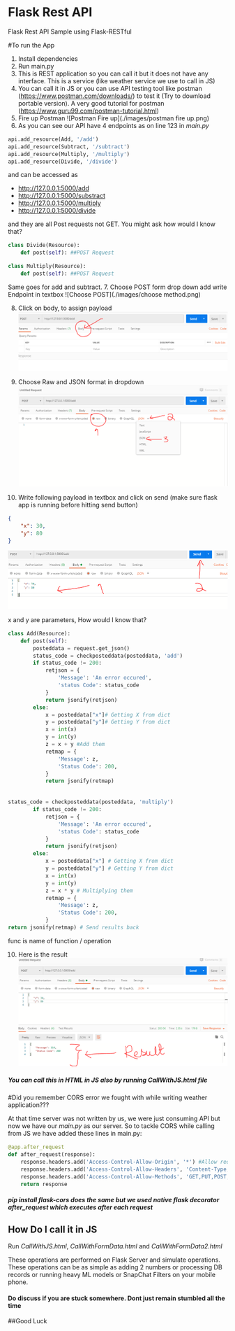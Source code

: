# Flask Rest API
Flask Rest API Sample using Flask-RESTful


#To run the App
1. Install dependencies
2. Run main.py
3. This is REST application so you can call it but it does not have any interface. This is a service (like weather service we use to call in JS)
4. You can call it in JS or you can use API testing tool like postman (https://www.postman.com/downloads/) to test it (Try to download portable version). A very good tutorial for postman (https://www.guru99.com/postman-tutorial.html)
5. Fire up Postman
![Postman Fire up](./images/postman fire up.png)
6. As you can see our API have 4 endpoints as on line 123 in _main.py_

```python
api.add_resource(Add, '/add')
api.add_resource(Subtract, '/subtract')
api.add_resource(Multiply, '/multiply')
api.add_resource(Divide, '/divide')
```
and can be accessed as 
* http://127.0.0.1:5000/add
* http://127.0.0.1:5000/substract
* http://127.0.0.1:5000/multiply
* http://127.0.0.1:5000/divide

and they are all Post requests not GET. You might ask how would I know that?
```python
class Divide(Resource):
    def post(self): ##POST Request
```


```python
class Multiply(Resource):
    def post(self): ##POST Request
```

Same goes for add and subtract.
7. Choose POST form drop down add write Endpoint in textbox
![Choose POST](./images/choose method.png)

8. Click on body, to assign payload
![Body](./images/body.png)

9. Choose Raw and JSON format in dropdown
![Body](./images/raw.png)

9. Write following payload in textbox and click on send (make sure flask app is running before hitting send button)

```json
{
    "x": 30,
    "y": 80
}
```

![payload](./images/payload.png)

x and y are parameters, How would I know that?
```python
class Add(Resource):
    def post(self):
        posteddata = request.get_json()
        status_code = checkposteddata(posteddata, 'add')
        if status_code != 200:
            retjson = {
                'Message': 'An error occured',
                'status Code': status_code
            }
            return jsonify(retjson)
        else:
            x = posteddata["x"]# Getting X from dict
            y = posteddata["y"]# Getting Y from dict
            x = int(x)
            y = int(y)
            z = x + y #Add them
            retmap = {
                'Message': z,
                'Status Code': 200,
            }
            return jsonify(retmap)
 
 ```
            
```python
status_code = checkposteddata(posteddata, 'multiply')
        if status_code != 200:
            retjson = {
                'Message': 'An error occured',
                'status Code': status_code
            }
            return jsonify(retjson)
        else:
            x = posteddata["x"] # Getting X from dict
            y = posteddata["y"] # Getting Y from dict
            x = int(x)
            y = int(y)
            z = x * y # Multiplying them
            retmap = {
                'Message': z,
                'Status Code': 200,
            }
return jsonify(retmap) # Send results back
```

func is name of function / operation

10. Here is the result
![Body](./images/result.png)


##### You can call this in HTML in JS also by running _CallWithJS.html_ file 
#Did you remember CORS error we fought with while writing weather application???

At that time server was not written by us, we were just consuming API but now we have our _main.py_ as our server.
So to tackle CORS while calling from JS we have added these lines in main.py:
```python
@app.after_request
def after_request(response):
    response.headers.add('Access-Control-Allow-Origin', '*') #Allow requests from every IP
    response.headers.add('Access-Control-Allow-Headers', 'Content-Type,Authorization')
    response.headers.add('Access-Control-Allow-Methods', 'GET,PUT,POST,DELETE') # All these HTTP verbs
    return response
``` 
##### pip install flask-cors does the same but we used native flask decorator after_request which executes after each request

## How Do I call it in JS
Run _CallWithJS.html_, _CallWithFormData.html_ and _CallWithFormData2.html_

These operations are performed on Flask Server and simulate operations. These operations can be as simple as adding 2 numbers or processing DB records or running heavy ML models or SnapChat Filters on your mobile phone.
#### Do discuss if you are stuck somewhere. Dont just remain stumbled all the time
##Good Luck
 
    
